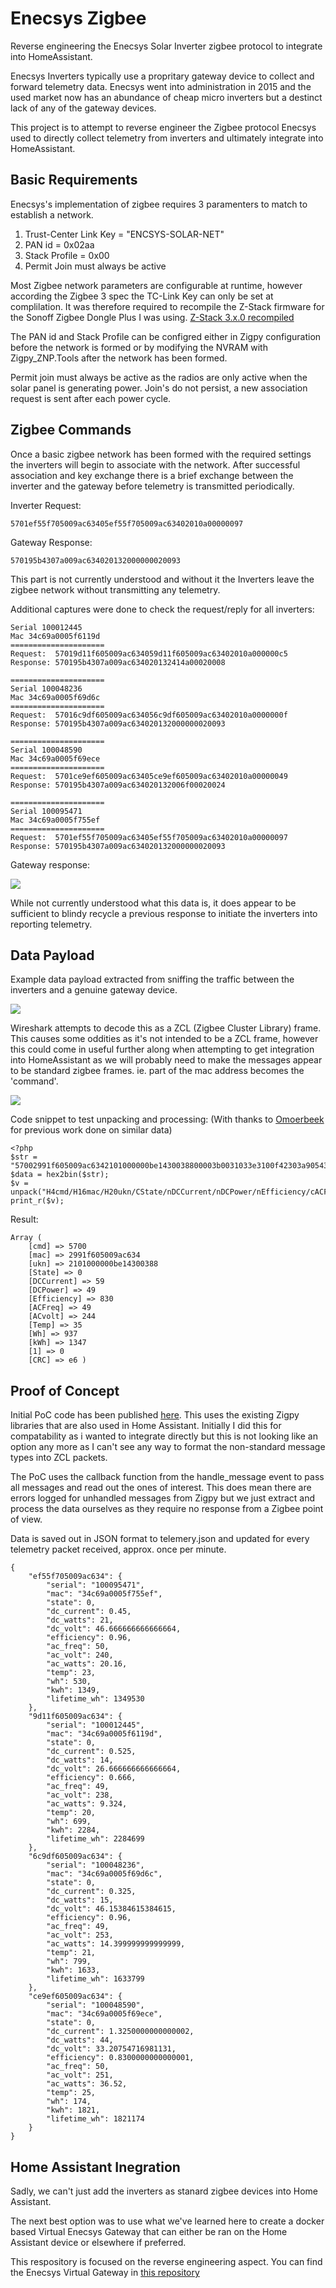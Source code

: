 # Enecsys Zigbee
Reverse engineering the Enecsys Solar Inverter zigbee protocol to integrate into HomeAssistant.

Enecsys Inverters typically use a propritary gateway device to collect and forward telemetry data. Enecsys went into administration in 2015 and the used market now has an abundance of cheap micro inverters but a destinct lack of any of the gateway devices.

This project is to attempt to reverse engineer the Zigbee protocol Enecsys used to directly collect telemetry from inverters and ultimately integrate into HomeAssistant.


## Basic Requirements
Enecsys's implementation of zigbee requires 3 paramenters to match to establish a network.

1. Trust-Center Link Key = "ENCSYS-SOLAR-NET"
2. PAN id = 0x02aa
3. Stack Profile = 0x00
4. Permit Join must always be active

Most Zigbee network parameters are configurable at runtime, however according the Zigbee 3 spec the TC-Link Key can only be set at complilation. It was therefore required to recompile the Z-Stack firmware for the Sonoff Zigbee Dongle Plus I was using. [Z-Stack 3.x.0 recompiled](firmware/znp_CC1352P_2_LAUNCHXL_tirtos_ccs.hex)

The PAN id and Stack Profile can be configred either in Zigpy configuration before the network is formed or by modifying the NVRAM with Zigpy_ZNP.Tools after the network has been formed.

Permit join must always be active as the radios are only active when the solar panel is generating power. Join's do not persist, a new association request is sent after each power cycle.

## Zigbee Commands

Once a basic zigbee network has been formed with the required settings the inverters will begin to associate with the network. After successful association and key exchange there is a brief exchange between the inverter and the gateway before telemetry is transmitted periodically.

Inverter Request:

```5701ef55f705009ac63405ef55f705009ac63402010a00000097```

Gateway Response:

```570195b4307a009ac634020132000000020093```

This part is not currently understood and without it the Inverters leave the zigbee network without transmitting any telemetry.

Additional captures were done to check the request/reply for all inverters:

```
Serial 100012445
Mac 34c69a0005f6119d
=====================
Request:  57019d11f605009ac634059d11f605009ac63402010a000000c5
Response: 570195b4307a009ac634020132414a00020008

=====================
Serial 100048236
Mac 34c69a0005f69d6c
=====================
Request:  57016c9df605009ac634056c9df605009ac63402010a0000000f
Response: 570195b4307a009ac634020132000000020093

=====================
Serial 100048590
Mac 34c69a0005f69ece
=====================
Request:  5701ce9ef605009ac63405ce9ef605009ac63402010a00000049
Response: 570195b4307a009ac634020132006f00020024

=====================
Serial 100095471
Mac 34c69a0005f755ef
=====================
Request:  5701ef55f705009ac63405ef55f705009ac63402010a00000097
Response: 570195b4307a009ac634020132000000020093
```
Gateway response:

![](images/gw_response.png)

While not currently understood what this data is, it does appear to be sufficient to blindy recycle a previous response to initiate the inverters into reporting telemetry.



## Data Payload
Example data payload extracted from sniffing the traffic between the inverters and a genuine gateway device.

![](images/enecsys_payload_data.png)

Wireshark attempts to decode this as a ZCL (Zigbee Cluster Library) frame. This causes some oddities as it's not intended to be a ZCL frame, however this could come in useful further along when attempting to get integration into HomeAssistant as we will probably need to make the messages appear to be standard zigbee frames. ie. part of the mac address becomes the 'command'.

![](images/wireshark_zcl_frame.png)

Code snippet to test unpacking and processing:
(With thanks to [Omoerbeek](https://github.com/omoerbeek/e2pv) for previous work done on similar data)
```
<?php
$str = "57002991f605009ac6342101000000be1430038800003b0031033e3100f42303a905430000e6";
$data = hex2bin($str);
$v = unpack("H4cmd/H16mac/H20ukn/CState/nDCCurrent/nDCPower/nEfficiency/cACFreq/nACvolt/cTemp/nWh/nkWh/n/H2CRC",$data);
print_r($v);
```
Result:
```
Array ( 
    [cmd] => 5700 
    [mac] => 2991f605009ac634 
    [ukn] => 2101000000be14300388 
    [State] => 0 
    [DCCurrent] => 59 
    [DCPower] => 49 
    [Efficiency] => 830 
    [ACFreq] => 49 
    [ACvolt] => 244 
    [Temp] => 35 
    [Wh] => 937 
    [kWh] => 1347 
    [1] => 0 
    [CRC] => e6 )
```

## Proof of Concept

Initial PoC code has been published [here](PoC/__main__.py). This uses the existing Zigpy libraries that are also used in Home Assistant. Initially I did this for compatability as i wanted to integrate directly but this is not looking like an option any more as I can't see any way to format the non-standard message types into ZCL packets.

The PoC uses the callback function from the handle_message event to pass all messages and read out the ones of interest. This does mean there are errors logged for unhandled messages from Zigpy but we just extract and process the data ourselves as they require no response from a Zigbee point of view.

Data is saved out in JSON format to telemery.json and updated for every telemetry packet received, approx. once per minute.

```
{
    "ef55f705009ac634": {
        "serial": "100095471",
        "mac": "34c69a0005f755ef",
        "state": 0,
        "dc_current": 0.45,
        "dc_watts": 21,
        "dc_volt": 46.666666666666664,
        "efficiency": 0.96,
        "ac_freq": 50,
        "ac_volt": 240,
        "ac_watts": 20.16,
        "temp": 23,
        "wh": 530,
        "kwh": 1349,
        "lifetime_wh": 1349530
    },
    "9d11f605009ac634": {
        "serial": "100012445",
        "mac": "34c69a0005f6119d",
        "state": 0,
        "dc_current": 0.525,
        "dc_watts": 14,
        "dc_volt": 26.666666666666664,
        "efficiency": 0.666,
        "ac_freq": 49,
        "ac_volt": 238,
        "ac_watts": 9.324,
        "temp": 20,
        "wh": 699,
        "kwh": 2284,
        "lifetime_wh": 2284699
    },
    "6c9df605009ac634": {
        "serial": "100048236",
        "mac": "34c69a0005f69d6c",
        "state": 0,
        "dc_current": 0.325,
        "dc_watts": 15,
        "dc_volt": 46.15384615384615,
        "efficiency": 0.96,
        "ac_freq": 49,
        "ac_volt": 253,
        "ac_watts": 14.399999999999999,
        "temp": 21,
        "wh": 799,
        "kwh": 1633,
        "lifetime_wh": 1633799
    },
    "ce9ef605009ac634": {
        "serial": "100048590",
        "mac": "34c69a0005f69ece",
        "state": 0,
        "dc_current": 1.3250000000000002,
        "dc_watts": 44,
        "dc_volt": 33.20754716981131,
        "efficiency": 0.8300000000000001,
        "ac_freq": 50,
        "ac_volt": 251,
        "ac_watts": 36.52,
        "temp": 25,
        "wh": 174,
        "kwh": 1821,
        "lifetime_wh": 1821174
    }
}
```

## Home Assistant Inegration

Sadly, we can't just add the inverters as stanard zigbee devices into Home Assistant.

The next best option was to use what we've learned here to create a docker based Virtual Enecsys Gateway that can either be ran on the Home Assistant device or elsewhere if preferred.

This respository is focused on the reverse engineering aspect. You can find the Enecsys Virtual Gateway in [this repository](https://github.com/bulldog5046/Enecsys-vgw)